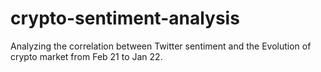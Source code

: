 # crypto-sentiment-analysis
Analyzing the correlation between Twitter sentiment and the Evolution of crypto market from Feb 21 to Jan 22.
